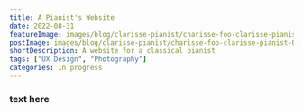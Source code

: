 ```yaml
---
title: A Pianist's Website
date: 2022-08-31
featureImage: images/blog/clarisse-pianist/charisse-foo-clarisse-pianist-01-thumbnail-v.jpg
postImage: images/blog/clarisse-pianist/charisse-foo-clarisse-pianist-01.jpg
shortDescription: A website for a classical pianist
tags: ["UX Design", "Photography"]
categories: In progress
---
```


### text here
